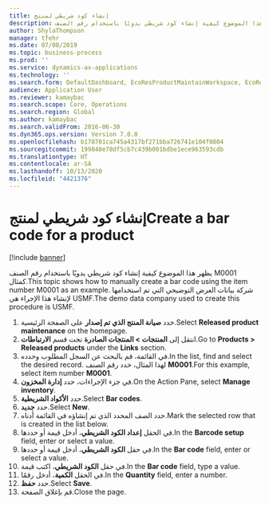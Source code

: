 ```yaml
---
title: إنشاء كود شريطي لمنتج
description: يظهر هذا الموضوع كيفية إنشاء كود شريطي يدويًا باستخدام رقم الصنف M0001 كمثال.
author: ShylaThompson
manager: tfehr
ms.date: 07/08/2019
ms.topic: business-process
ms.prod: ''
ms.service: dynamics-ax-applications
ms.technology: ''
ms.search.form: DefaultDashboard, EcoResProductMaintainWorkspace, EcoResProductOpenCasesFormPart, EcoResProductDetailsExtended, InventItemBarcode, InventItemBarcodeLookup
audience: Application User
ms.reviewer: kamaybac
ms.search.scope: Core, Operations
ms.search.region: Global
ms.author: kamaybac
ms.search.validFrom: 2016-06-30
ms.dyn365.ops.version: Version 7.0.0
ms.openlocfilehash: b178701ca745a4317bf271bba726741e104f0804
ms.sourcegitcommit: 199848e78df5cb7c439b001bdbe1ece963593cdb
ms.translationtype: HT
ms.contentlocale: ar-SA
ms.lasthandoff: 10/13/2020
ms.locfileid: "4421376"
---
```

# <a name="create-a-bar-code-for-a-product"></a><span data-ttu-id="fafaf-103">إنشاء كود شريطي لمنتج</span><span class="sxs-lookup"><span data-stu-id="fafaf-103">Create a bar code for a product</span></span>

[!include [banner](../../includes/banner.md)]

<span data-ttu-id="fafaf-104">يظهر هذا الموضوع كيفية إنشاء كود شريطي يدويًا باستخدام رقم الصنف M0001 كمثال.</span><span class="sxs-lookup"><span data-stu-id="fafaf-104">This topic shows how to manually create a bar code using the item number M0001 as an example.</span></span> <span data-ttu-id="fafaf-105">شركة بيانات العرض التوضيحي التي تم استخدامها لإنشاء هذا الإجراء هي USMF.</span><span class="sxs-lookup"><span data-stu-id="fafaf-105">The demo data company used to create this procedure is USMF.</span></span>

1. <span data-ttu-id="fafaf-106">حدد **صيانة المنتج الذي تم إصدار** على الصفحة الرئيسية.</span><span class="sxs-lookup"><span data-stu-id="fafaf-106">Select **Released product maintenance** on the homepage.</span></span>
2. <span data-ttu-id="fafaf-107">انتقل إلى **المنتجات > المنتجات الصادرة‬** تحت قسم **الارتباطات**.</span><span class="sxs-lookup"><span data-stu-id="fafaf-107">Go to **Products > Released products** under the **Links** section.</span></span>
3. <span data-ttu-id="fafaf-108">في القائمة، قم بالبحث عن السجل المطلوب وحدده.</span><span class="sxs-lookup"><span data-stu-id="fafaf-108">In the list, find and select the desired record.</span></span> <span data-ttu-id="fafaf-109">لهذا المثال، حدد رقم الصنف **M0001**.</span><span class="sxs-lookup"><span data-stu-id="fafaf-109">For this example, select item number **M0001**.</span></span>
4. <span data-ttu-id="fafaf-110">في جزء الإجراءات‬، حدد **إدارة المخزون**.</span><span class="sxs-lookup"><span data-stu-id="fafaf-110">On the Action Pane, select **Manage inventory**.</span></span>
5. <span data-ttu-id="fafaf-111">حدد **الأكواد الشريطية‬**.</span><span class="sxs-lookup"><span data-stu-id="fafaf-111">Select **Bar codes**.</span></span>
6. <span data-ttu-id="fafaf-112">حدد **جديد**.</span><span class="sxs-lookup"><span data-stu-id="fafaf-112">Select **New**.</span></span>
7. <span data-ttu-id="fafaf-113">حدد الصف المحدد الذي تم إنشاؤه في القائمة أدناه.</span><span class="sxs-lookup"><span data-stu-id="fafaf-113">Mark the selected row that is created in the list below.</span></span>
8. <span data-ttu-id="fafaf-114">في الحقل **إعداد الكود الشريطي**، أدخل قيمة أو حددها.</span><span class="sxs-lookup"><span data-stu-id="fafaf-114">In the **Barcode setup** field, enter or select a value.</span></span>
9. <span data-ttu-id="fafaf-115">في حقل **الكود الشريطي‬**، أدخل قيمة أو حددها.</span><span class="sxs-lookup"><span data-stu-id="fafaf-115">In the **Bar code** field, enter or select a value.</span></span>
10. <span data-ttu-id="fafaf-116">في حقل **الكود الشريطي‬**، اكتب قيمة.</span><span class="sxs-lookup"><span data-stu-id="fafaf-116">In the **Bar code** field, type a value.</span></span>  
11. <span data-ttu-id="fafaf-117">في الحقل **الكمية**، أدخل رقمًا.</span><span class="sxs-lookup"><span data-stu-id="fafaf-117">In the **Quantity** field, enter a number.</span></span>
12. <span data-ttu-id="fafaf-118">حدد **حفظ**.</span><span class="sxs-lookup"><span data-stu-id="fafaf-118">Select **Save**.</span></span>
13. <span data-ttu-id="fafaf-119">قم بإغلاق الصفحة.</span><span class="sxs-lookup"><span data-stu-id="fafaf-119">Close the page.</span></span> 


